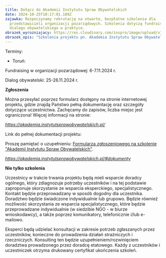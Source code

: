 ```yaml
---
title: Dołącz do Akademii Instytutu Spraw Obywatelskich
date: 2024-10-25T18:17:01.189Z
zajawka: Rozpoczynamy rekrutację na otwarte, bezpłatne szkolenia dla
  przedstawicieli organizacji pozarządowych. Szkolenia dotyczą fundraisingu oraz
  dialogu obywatelskiego w praktyce.
obrazek_wyrozniajacy: https://res.cloudinary.com/inspro/image/upload/v1729880168/aiso/bezp%C5%82atne_szkolenia_szerokosc_768_www.png
obrazek_opis: "Szkolenia projektu pn. Akademia Instytutu Spraw Obywatelskich "
---
```

Terminy: 

* Toruń: 

Fundraising w organizacji pozarządowej: 6-7.11.2024 r. 

Dialog obywatelski: 25-26.11.2024 r.

**Zgłoszenia**

Można przesyłać poprzez formularz dostępny na stronie internetowej projektu, gdzie znajdą Państwo pełną dokumentację oraz szczegóły dotyczące uczestnictwa. Zachęcamy do zapisów, liczba miejsc jest ograniczona! Więcej informacji na stronie:

*<https://akademia.instytutsprawobywatelskich.pl/>*

Link do pełnej dokumentacji projektu:

P﻿roszę pamiętać o uzupełnieniu: [Formularza zgłoszeniowego na szkolenie "Akademii Instytutu Spraw Obywatelskich"](https://docs.google.com/forms/d/e/1FAIpQLScuvdDycxWcAoocRP2kZU4bNFP2WrVOCV8nJvGxyLR6UyuUBg/viewform?usp=sharing). 

*<https://akademia.instytutsprawobywatelskich.pl/#dokumenty>*

**Nie tylko szkolenia**

Uczestnicy w trakcie trwania projektu będą mieli wsparcie doradcy ogólnego, który zdiagnozuje potrzeby uczestników i na tej podstawie zaproponuje skorzystanie ze wsparcia eksperckiego, specjalistycznego.  Kontakt będzie przeprowadzany w sposób dogodny dla uczestnika. Doradztwo będzie świadczone indywidualnie lub grupowo. Będzie również możliwość skorzystania ze wsparcia specjalistycznego, które będzie przeprowadzane indywidualnie (w siedzibie NGO - w biurze wnioskodawcy), a także poprzez komunikatory, telefonicznie i/lub e-mailowo. 

Eksperci będą udzielać konsultacji w zakresie potrzeb zgłaszanych przez uczestników, konieczne do prowadzenia działań strażniczych i rzeczniczych. Konsulting ten będzie uzupełnieniem/rozwinięciem doradztwa prowadzonego przez doradcę etatowego. Każdy z uczestników i uczestniczek otrzyma drukowany certyfikat ukończenia szkoleń.